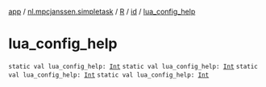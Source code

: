 [app](../../../index.md) / [nl.mpcjanssen.simpletask](../../index.md) / [R](../index.md) / [id](index.md) / [lua_config_help](.)

# lua_config_help

`static val lua_config_help: `[`Int`](https://kotlinlang.org/api/latest/jvm/stdlib/kotlin/-int/index.html)
`static val lua_config_help: `[`Int`](https://kotlinlang.org/api/latest/jvm/stdlib/kotlin/-int/index.html)
`static val lua_config_help: `[`Int`](https://kotlinlang.org/api/latest/jvm/stdlib/kotlin/-int/index.html)
`static val lua_config_help: `[`Int`](https://kotlinlang.org/api/latest/jvm/stdlib/kotlin/-int/index.html)